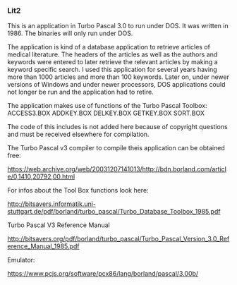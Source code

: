 ### Lit2

This is an application in Turbo Pascal 3.0 to run under DOS. It was written in 1986.
The binaries will only run under DOS.

The application is kind of a database application to retrieve articles of medical literature.
The headers of the articles as well as the authors and keywords were entered to later retrieve 
the relevant articles by making a keyword specific search.
I used this application for several years having more than 1000 articles and more than 100 keywords.
Later on, under newer versions of Windows and under newer processors, DOS applications could not longer be run and the application had to retire.

The application makes use of functions of the Turbo Pascal Toolbox:
ACCESS3.BOX
ADDKEY.BOX
DELKEY.BOX
GETKEY.BOX
SORT.BOX

The code of this includes is not added here because of copyright questions and must be received elsewhere for compilation.

The Turbo Pascal v3 compiler to compile theis application can be obtained free:

https://web.archive.org/web/20031207141013/http://bdn.borland.com/article/0,1410,20792,00.html


For infos about the Tool Box functions look here:

http://bitsavers.informatik.uni-stuttgart.de/pdf/borland/turbo_pascal/Turbo_Database_Toolbox_1985.pdf

Turbo Pascal V3 Reference Manual

http://bitsavers.org/pdf/borland/turbo_pascal/Turbo_Pascal_Version_3.0_Reference_Manual_1985.pdf

Emulator:

https://www.pcjs.org/software/pcx86/lang/borland/pascal/3.00b/










